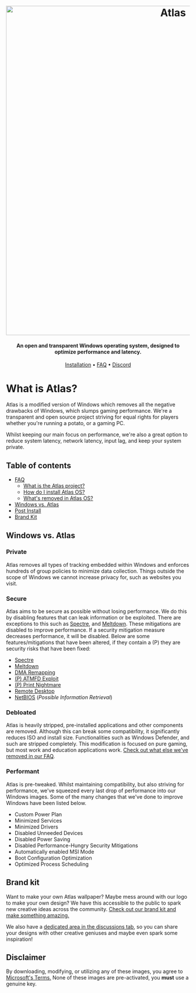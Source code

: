 <h1 align="center">
  <br>
  <a href="http://atlasos.net/"><img src="https://i.imgur.com/xV08gIt.png" alt="Atlas" width="900"></a>
</h1>
<h4 align="center">An open and transparent Windows operating system, designed to optimize performance and latency.</h4>

<p align="center">
  <a href="https://github.com/Atlas-OS/Atlas/wiki/2.-Installing">Installation</a>
  •
  <a href="https://github.com/Atlas-OS/Atlas/wiki/1.-FAQ#contents">FAQ</a>
  •
  <a href="https://discord.gg/xx6S3g3HzE">Discord</a>
</p>

# What is Atlas?

Atlas is a modified version of Windows which removes all the negative drawbacks of Windows, which slumps gaming performance. We're a transparent and open source project striving for equal rights for players whether you're running a potato, or a gaming PC.

Whilst keeping our main focus on performance, we're also a great option to reduce system latency, network latency, input lag, and keep your system private.

## Table of contents

- [FAQ](https://github.com/Atlas-OS/Atlas/wiki/1.-FAQ)
  - [What is the Atlas project?](https://github.com/Atlas-OS/Atlas/wiki/1.-FAQ#11-what-is-the-atlas-project)
  - [How do I install Atlas OS?](https://github.com/Atlas-OS/Atlas/wiki/1.-FAQ#12-how-do-i-install-atlas-os)
  - [What's removed in Atlas OS?](https://github.com/Atlas-OS/Atlas/wiki/1.-FAQ#13-whats-removed-in-atlas-os)
- <a href="#Windows vs. Atlas">Windows vs. Atlas</a>
- [Post Install](https://github.com/Atlas-OS/Atlas/wiki/3.-Post-Install)
- [Brand Kit]()

## Windows vs. Atlas

### **Private**

Atlas removes all types of tracking embedded within Windows and enforces hundreds of group policies to minimize data collection. Things outside the scope of Windows we cannot increase privacy for, such as websites you visit.

### **Secure**

Atlas aims to be secure as possible without losing performance. We do this by disabling features that can leak information or be exploited. There are exceptions to this such as [Spectre](https://spectreattack.com/spectre.pdf), and [Meltdown](https://meltdownattack.com/meltdown.pdf). These mitigations are disabled to improve performance.
If a security mitigation measure decreases performance, it will be disabled.
Below are some features/mitigations that have been altered, if they contain a (P) they are security risks that have been fixed:

- [Spectre](https://spectreattack.com/spectre.pdf)
- [Meltdown](https://meltdownattack.com/meltdown.pdf)
- [DMA Remapping](https://docs.microsoft.com/en-us/windows/security/information-protection/kernel-dma-protection-for-thunderbolt)
- [(P) ATMFD Exploit](https://msrc.microsoft.com/update-guide/en-US/vulnerability/CVE-2020-1020)
- [(P) Print Nightmare](https://us-cert.cisa.gov/ncas/current-activity/2021/06/30/printnightmare-critical-windows-print-spooler-vulnerability)
- [Remote Desktop](https://cve.mitre.org/cgi-bin/cvekey.cgi?keyword=Windows+Remote+Desktop)
- [NetBIOS](https://en.wikipedia.org/wiki/NetBIOS) (*Possible Information Retrieval*)

### **Debloated**

Atlas is heavily stripped, pre-installed applications and other components are removed. Although this can break some compatibility, it significantly reduces ISO and install size. Functionalities such as Windows Defender, and such are stripped completely. This modification is focused on pure gaming, but most work and education applications work. [Check out what else we've removed in our FAQ](https://github.com/Atlas-OS/Atlas/wiki/1.-FAQ#13-whats-removed-in-atlas-os).

### **Performant**

Atlas is pre-tweaked. Whilst maintaining compatibility, but also striving for performance, we've squeezed every last drop of performance into our Windows images. Some of the many changes that we've done to improve Windows have been listed below.

- Custom Power Plan
- Minimized Services
- Minimized Drivers
- Disabled Unneeded Devices
- Disabled Power Saving
- Disabled Performance-Hungry Security Mitigations
- Automatically enabled MSI Mode
- Boot Configuration Optimization
- Optimized Process Scheduling

## Brand kit
Want to make your own Atlas wallpaper? Maybe mess around with our logo to make your own design? We have this accessible to the public to spark new creative ideas across the community. [Check out our brand kit and make something amazing.](./img/brand-kit.zip)

We also have a [dedicated area in the discussions tab](https://github.com/Atlas-OS/Atlas/discussions/categories/community-artwork), so you can share your designs with other creative geniuses and maybe even spark some inspiration!

## Disclaimer

By downloading, modifying, or utilizing any of these images, you agree to [Microsoft's Terms.](https://www.microsoft.com/en-us/Useterms/Retail/Windows/10/UseTerms_Retail_Windows_10_English.htm) None of these images are pre-activated, you **must** use a genuine key.
